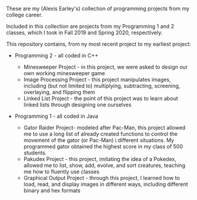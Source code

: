 These are my (Alexis Earley's) collection of programming projects from my college career.

Included in this collection are projects from my Programming 1 and 2 classes, which I took in Fall 2019 and Spring 2020, respectively.

This repository contains, from ny most recent project to my earliest project:
  * Programming 2 - all coded in C++
    * Minesweeper Project - in this project, we were asked to design our own working minesweeper game
    * Image Processing Project - this project manipulates images, including (but not limited to) multiplying, subtracting, screening, overlaying, and flipping them
    * Linked List Project - the point of this project was to learn about linked lists through designing one ourselves
    
  * Programming 1 - all coded in Java
    * Gator Raider Project- modeled after Pac-Man, this project allowed me to use a long list of already created functions to control the movement of the gator (or Pac-Man) i
      different situations. My programmed gator obtained the highest score in my class of 500 students.
    * Pakudex Project - this project, imitating the idea of a Pokedex, allowed me to list, show, add, evolve, and sort creatures, teaching me how to fluently use classes
    * Graphical Output Project - through this project, I learned how to load, read, and display images in different ways, including different binary and hex formats
